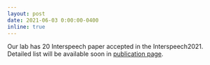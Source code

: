 ```yaml
---
layout: post
date: 2021-06-03 0:00:00-0400
inline: true
---
```


Our lab has 20 Interspeech paper accepted in the Interspeech2021. Detailed list will be available soon in <a href="https://shinjiwlab.github.io/publications/">publication page</a>.
